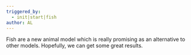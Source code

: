 ```yaml
---
triggered_by:
  - init|start|fish
author: AL
---
```

Fish are a new animal model which is really promising as an alternative to other models. Hopefully, we can get some great results.
